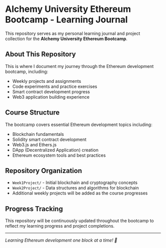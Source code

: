 # Alchemy University Ethereum Bootcamp - Learning Journal

This repository serves as my personal learning journal and project collection for the **Alchemy University Ethereum Bootcamp**.

## About This Repository

This is where I document my journey through the Ethereum development bootcamp, including:
- Weekly projects and assignments
- Code experiments and practice exercises
- Smart contract development progress
- Web3 application building experience

## Course Structure

The bootcamp covers essential Ethereum development topics including:
- Blockchain fundamentals
- Solidity smart contract development
- Web3.js and Ethers.js
- DApp (Decentralized Application) creation
- Ethereum ecosystem tools and best practices

## Repository Organization

- `Week1Project/` - Initial blockchain and cryptography concepts
- `Week2Project/` - Data structures and algorithms for blockchain
- Additional weekly projects will be added as the course progresses

## Progress Tracking

This repository will be continuously updated throughout the bootcamp to reflect my learning progress and project completions.

---

*Learning Ethereum development one block at a time! 🚀*